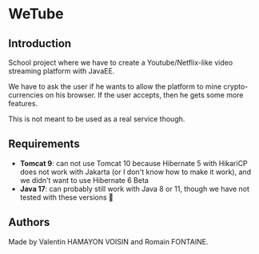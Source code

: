 # WeTube

## Introduction

School project where we have to create a Youtube/Netflix-like video streaming platform with JavaEE.

We have to ask the user if he wants to allow the platform to mine crypto-currencies on his browser. If the user accepts,
then he gets some more features.

This is not meant to be used as a real service though.

## Requirements

- **Tomcat 9**: can not use Tomcat 10 because Hibernate 5 with HikariCP does not work with Jakarta (or I don't know how
  to make it work), and we didn't want to use Hibernate 6 Beta
- **Java 17**: can probably still work with Java 8 or 11, though we have not tested with these versions 🤷

## Authors

Made by Valentin HAMAYON VOISIN and Romain FONTAINE.